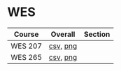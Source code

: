# WES

| Course | Overall | Section |
| ------ | ------- | ------- |
| WES 207 | [csv](https://github.com/UCSD-Historical-Enrollment-Data/2024Spring/blob/main/overall/WES%20207.csv), [png](https://raw.githubusercontent.com/UCSD-Historical-Enrollment-Data/2024Spring/main/plot_overall/WES%20207.png) |  |
| WES 265 | [csv](https://github.com/UCSD-Historical-Enrollment-Data/2024Spring/blob/main/overall/WES%20265.csv), [png](https://raw.githubusercontent.com/UCSD-Historical-Enrollment-Data/2024Spring/main/plot_overall/WES%20265.png) |  |
